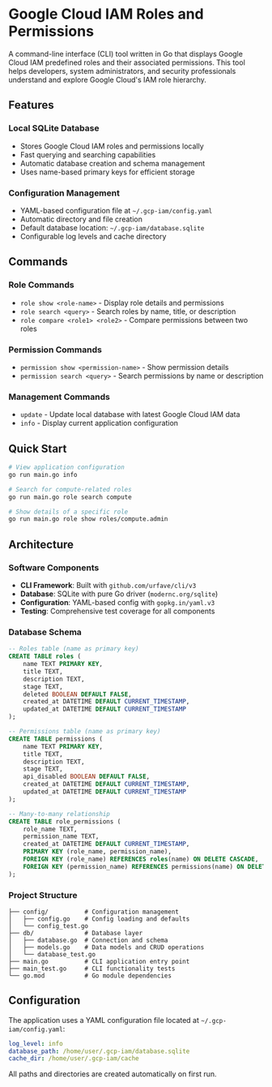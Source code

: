 # Google Cloud IAM Roles and Permissions

A command-line interface (CLI) tool written in Go that displays Google Cloud IAM predefined roles and their associated permissions. This tool helps developers, system administrators, and security professionals understand and explore Google Cloud's IAM role hierarchy.

## Features

### Local SQLite Database

- Stores Google Cloud IAM roles and permissions locally
- Fast querying and searching capabilities
- Automatic database creation and schema management
- Uses name-based primary keys for efficient storage

### Configuration Management

- YAML-based configuration file at `~/.gcp-iam/config.yaml`
- Automatic directory and file creation
- Default database location: `~/.gcp-iam/database.sqlite`
- Configurable log levels and cache directory

## Commands

### Role Commands

- `role show <role-name>` - Display role details and permissions
- `role search <query>` - Search roles by name, title, or description
- `role compare <role1> <role2>` - Compare permissions between two roles

### Permission Commands

- `permission show <permission-name>` - Show permission details
- `permission search <query>` - Search permissions by name or description

### Management Commands

- `update` - Update local database with latest Google Cloud IAM data
- `info` - Display current application configuration

## Quick Start

```bash
# View application configuration
go run main.go info

# Search for compute-related roles
go run main.go role search compute

# Show details of a specific role
go run main.go role show roles/compute.admin
```

## Architecture

### Software Components

- **CLI Framework**: Built with `github.com/urfave/cli/v3`
- **Database**: SQLite with pure Go driver (`modernc.org/sqlite`)
- **Configuration**: YAML-based config with `gopkg.in/yaml.v3`
- **Testing**: Comprehensive test coverage for all components

### Database Schema

```sql
-- Roles table (name as primary key)
CREATE TABLE roles (
    name TEXT PRIMARY KEY,
    title TEXT,
    description TEXT,
    stage TEXT,
    deleted BOOLEAN DEFAULT FALSE,
    created_at DATETIME DEFAULT CURRENT_TIMESTAMP,
    updated_at DATETIME DEFAULT CURRENT_TIMESTAMP
);

-- Permissions table (name as primary key)
CREATE TABLE permissions (
    name TEXT PRIMARY KEY,
    title TEXT,
    description TEXT,
    stage TEXT,
    api_disabled BOOLEAN DEFAULT FALSE,
    created_at DATETIME DEFAULT CURRENT_TIMESTAMP,
    updated_at DATETIME DEFAULT CURRENT_TIMESTAMP
);

-- Many-to-many relationship
CREATE TABLE role_permissions (
    role_name TEXT,
    permission_name TEXT,
    created_at DATETIME DEFAULT CURRENT_TIMESTAMP,
    PRIMARY KEY (role_name, permission_name),
    FOREIGN KEY (role_name) REFERENCES roles(name) ON DELETE CASCADE,
    FOREIGN KEY (permission_name) REFERENCES permissions(name) ON DELETE CASCADE
);
```

### Project Structure

```
├── config/          # Configuration management
│   ├── config.go    # Config loading and defaults
│   └── config_test.go
├── db/              # Database layer
│   ├── database.go  # Connection and schema
│   ├── models.go    # Data models and CRUD operations
│   └── database_test.go
├── main.go          # CLI application entry point
├── main_test.go     # CLI functionality tests
└── go.mod           # Go module dependencies
```

## Configuration

The application uses a YAML configuration file located at `~/.gcp-iam/config.yaml`:

```yaml
log_level: info
database_path: /home/user/.gcp-iam/database.sqlite
cache_dir: /home/user/.gcp-iam/cache
```

All paths and directories are created automatically on first run.
